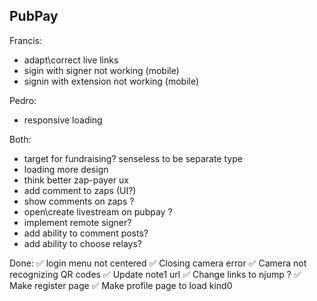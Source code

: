 ## PubPay

Francis:
- adapt\correct live links
- sigin with signer not working (mobile)
- signin with extension not working (mobile)

Pedro:
- responsive loading

Both:
- target for fundraising? senseless to be separate type
- loading more design
- think better zap-payer ux
- add comment to zaps (UI?)
- show comments on zaps ?
- open\create livestream on pubpay ?
- implement remote signer?
- add ability to comment posts?
- add ability to choose relays?

Done:
✅ login menu not centered
✅ Closing camera error
✅ Camera not recognizing QR codes
✅ Update note1 url
✅ Change links to njump ?
✅ Make register page
✅ Make profile page to load kind0